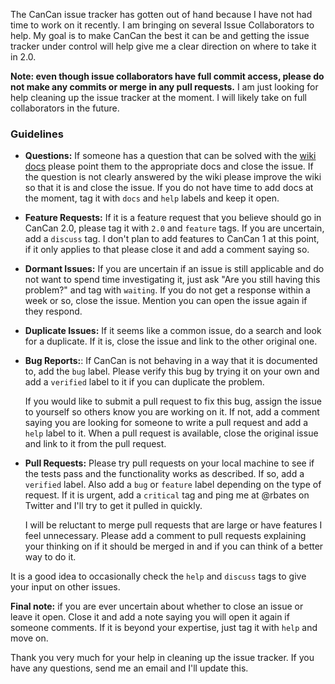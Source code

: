 The CanCan issue tracker has gotten out of hand because I have not had time to work on it recently. I am bringing on several Issue Collaborators to help. My goal is to make CanCan the best it can be and getting the issue tracker under control will help give me a clear direction on where to take it in 2.0.

**Note: even though issue collaborators have full commit access, please do not make any commits or merge in any pull requests.** I am just looking for help cleaning up the issue tracker at the moment. I will likely take on full collaborators in the future.

### Guidelines

* **Questions:** If someone has a question that can be solved with the [wiki docs](https://github.com/ryanb/cancan/wiki) please point them to the appropriate docs and close the issue. If the question is not clearly answered by the wiki please improve the wiki so that it is and close the issue. If you do not have time to add docs at the moment, tag it with `docs` and `help` labels and keep it open.

* **Feature Requests:** If it is a feature request that you believe should go in CanCan 2.0, please tag it with `2.0` and `feature` tags. If you are uncertain, add a `discuss` tag. I don't plan to add features to CanCan 1 at this point, if it only applies to that please close it and add a comment saying so.

* **Dormant Issues:** If you are uncertain if an issue is still applicable and do not want to spend time investigating it, just ask "Are you still having this problem?" and tag with `waiting`. If you do not get a response within a week or so, close the issue. Mention you can open the issue again if they respond.

* **Duplicate Issues:** If it seems like a common issue, do a search and look for a duplicate. If it is, close the issue and link to the other original one.

* **Bug Reports:**: If CanCan is not behaving in a way that it is documented to, add the `bug` label. Please verify this bug by trying it on your own and add a `verified` label to it if you can duplicate the problem.

  If you would like to submit a pull request to fix this bug, assign the issue to yourself so others know you are working on it. If not, add a comment saying you are looking for someone to write a pull request and add a `help` label to it. When a pull request is available, close the original issue and link to it from the pull request.

* **Pull Requests:** Please try pull requests on your local machine to see if the tests pass and the functionality works as described. If so, add a `verified` label. Also add a `bug` or `feature` label depending on the type of request. If it is urgent, add a `critical` tag and ping me at @rbates on Twitter and I'll try to get it pulled in quickly.

  I will be reluctant to merge pull requests that are large or have features I feel unnecessary. Please add a comment to pull requests explaining your thinking on if it should be merged in and if you can think of a better way to do it.

It is a good idea to occasionally check the `help` and `discuss` tags to give your input on other issues.

**Final note:** if you are ever uncertain about whether to close an issue or leave it open. Close it and add a note saying you will open it again if someone comments. If it is beyond your expertise, just tag it with `help` and move on.

Thank you very much for your help in cleaning up the issue tracker. If you have any questions, send me an email and I'll update this.
